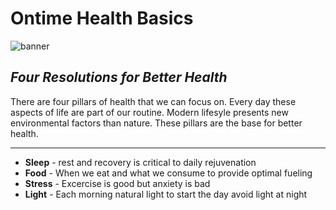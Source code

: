 # Ontime Health Basics

![banner](https://firebasestorage.googleapis.com/v0/b/cbi-ontime-dev.appspot.com/o/articles%2Fontime_basics%2Fontime_basics_banner.svg?alt=media&token=3fe1ce00-e69b-4ffc-a704-efe9a030e751)

## _Four Resolutions for Better Health_

There are four pillars of health that we can focus on. Every day these aspects of life are part of our routine.
Modern lifesyle presents new environmental factors than nature. These pillars are the base for better health.  
_________________________________________________________________________________________

 - **Sleep** - rest and recovery is critical to daily rejuvenation
 - **Food**  - When we eat and what we consume to provide optimal fueling
 - **Stress** - Excercise is good but anxiety is bad
 - **Light** -  Each morning natural light to start the day avoid light at night
